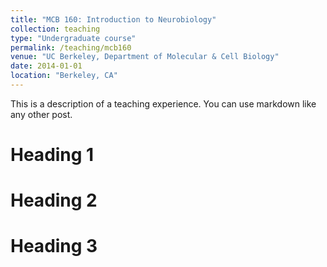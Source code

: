 ```yaml
---
title: "MCB 160: Introduction to Neurobiology"
collection: teaching
type: "Undergraduate course"
permalink: /teaching/mcb160
venue: "UC Berkeley, Department of Molecular & Cell Biology"
date: 2014-01-01
location: "Berkeley, CA"
---
```


This is a description of a teaching experience. You can use markdown like any other post.

Heading 1
======

Heading 2
======

Heading 3
======